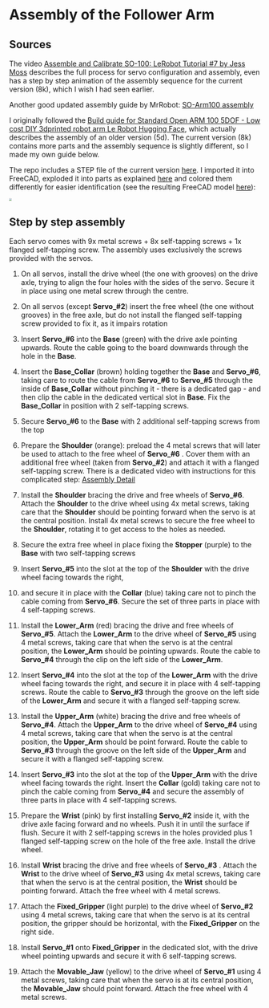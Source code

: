 # Assembly of the Follower Arm

## Sources

The video [Assemble and Calibrate SO-100: LeRobot Tutorial #7 by Jess Moss]( https://www.youtube.com/watch?v=FioA2oeFZ5I ) describes the full process for servo configuration and assembly, even has a step by step animation of the assembly sequence for the current version (8k), which I wish I had seen earlier. 

Another good updated assembly guide by MrRobot:  [SO-Arm100 assembly](https://www.youtube.com/watch?v=2XQxbHTk-ko)

I originally followed the [Build guide for Standard Open ARM 100 5DOF - Low cost DIY 3dprinted robot arm Le Robot Hugging Face](https://www.youtube.com/watch?v=QkIgxTCq3MY), which actually describes the assembly of an older version (5d). The current version (8k) contains more parts and the assembly sequence is slightly different, so I made my own guide below.

The repo includes a STEP file of the current version [here](https://github.com/TheRobotStudio/SO-ARM100/tree/main/STEP). I imported it into FreeCAD, exploded it into parts as explained [here](https://www.youtube.com/watch?v=4UITPBWyehs) and colored them differently for easier identification (see the resulting FreeCAD model [here](./CAD/SO_5DOF_ARM100_08k.FCStd)):  

<img src="/home/mhered/my_SOARM100/assets/follower_arm.png" style="zoom: 33%;" />

## Step by step assembly

Each servo comes with 9x metal screws + 8x self-tapping screws + 1x flanged self-tapping screw. The assembly uses exclusively the screws provided with the servos.

1. On all servos, install the drive wheel (the one with grooves) on the drive axle, trying to align the four holes with the sides of the servo. Secure it in place using one metal screw through the centre. 

2. On all servos (except **Servo_#2**) insert the free wheel (the one without grooves) in the free axle, but do not install the flanged self-tapping screw provided to fix it, as it impairs rotation
3. Insert **Servo_#6** into the **Base** (green) with the drive axle pointing upwards. Route the cable going to the board downwards through the hole in the **Base**.
4. Insert the **Base_Collar** (brown) holding together the **Base**  and **Servo_#6**, taking care to route the cable from **Servo_#6** to **Servo_#5** through the inside of **Base_Collar** without pinching it - there is a dedicated gap - and then clip the cable in the dedicated vertical slot in **Base**. Fix the **Base_Collar** in position with 2 self-tapping screws. 
5. Secure **Servo_#6** to the **Base** with 2 additional self-tapping screws from the top
6. Prepare the **Shoulder** (orange): preload the 4 metal screws that will later be used to attach to the free wheel of **Servo_#6** . Cover them with an additional free wheel (taken from **Servo_#2**) and attach it with a flanged self-tapping screw. There is a dedicated video with instructions for this complicated step: [Assembly Detail](https://www.youtube.com/watch?v=temou_Nr5s8) 
7. Install the **Shoulder** bracing the drive and free wheels of **Servo_#6**. Attach the **Shoulder** to the drive wheel using 4x metal screws, taking care that the **Shoulder** should be pointing forward when the servo is at the central position. Install 4x metal screws to secure the free wheel to the **Shoulder**, rotating it to get access to the holes as needed. 
8. Secure the extra free wheel in place fixing the **Stopper** (purple) to the **Base** with two self-tapping screws
9. Insert **Servo_#5**  into the slot at the top of the **Shoulder** with the drive wheel facing towards the right, 
10. and secure it in place with the **Collar** (blue) taking care not to pinch the cable coming from **Servo_#6**. Secure the set of three parts in place with 4 self-tapping screws.
11. Install the **Lower_Arm** (red) bracing the drive and free wheels of **Servo_#5**. Attach the **Lower_Arm** to the drive wheel of **Servo_#5** using 4 metal screws, taking care that when the servo is at the central position, the **Lower_Arm** should be pointing upwards. Route the cable to **Servo_#4** through the clip on the left side of the **Lower_Arm**. 
12. Insert **Servo_#4**  into the slot at the top of the **Lower_Arm** with the drive wheel facing towards the right,  and secure it in place with 4 self-tapping screws. Route the cable to **Servo_#3** through the groove on the left side of the **Lower_Arm** and secure it with a flanged self-tapping screw. 
13. Install the **Upper_Arm** (white) bracing the drive and free wheels of **Servo_#4**. Attach the **Upper_Arm** to the drive wheel of **Servo_#4** using 4 metal screws, taking care that when the servo is at the central position, the **Upper_Arm** should be point forward. Route the cable to **Servo_#3** through the groove on the left side of the **Upper_Arm** and secure it with a flanged self-tapping screw.
14. Insert **Servo_#3**  into the slot at the top of the **Upper_Arm** with the drive wheel facing towards the right. Insert the **Collar** (gold) taking care not to pinch the cable coming from **Servo_#4** and secure the assembly of three parts in place with 4 self-tapping screws.   
15. Prepare the **Wrist** (pink) by first installing **Servo_#2** inside it, with the drive axle facing forward and no wheels. Push it in until the surface if flush. Secure it with 2 self-tapping screws in the holes provided plus 1 flanged self-tapping screw on the hole of the free axle. Install the drive wheel.
16. Install **Wrist** bracing the drive and free wheels of **Servo_#3** . Attach the **Wrist** to the drive wheel of **Servo_#3** using 4x metal screws, taking care that when the servo is at the central position, the **Wrist** should be pointing forward. Attach the free wheel with 4 metal screws.
17. Attach the **Fixed_Gripper** (light purple) to the drive wheel of **Servo_#2** using 4 metal screws, taking care that when the servo is at its central position, the gripper should be horizontal, with the **Fixed_Gripper** on the right side.
18. Install **Servo_#1** onto **Fixed_Gripper** in the dedicated slot, with the drive wheel pointing upwards and secure it with 6 self-tapping screws.
19. Attach the **Movable_Jaw** (yellow) to the drive wheel of **Servo_#1** using 4 metal screws, taking care that when the servo is at its central position, the **Movable_Jaw** should point forward. Attach the free wheel with 4 metal screws.